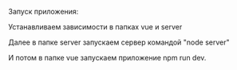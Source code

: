 Запуск приложения: 

Устанавливаем зависимости в папках vue и server

Далее в папке server запускаем сервер командой "node server"

И потом в папке vue запускаем приложение npm run dev.